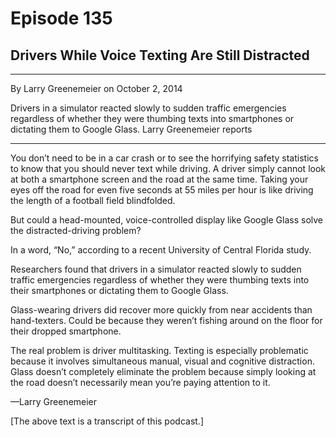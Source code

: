 # Episode 135

## Drivers While Voice Texting Are Still Distracted

---

By Larry Greenemeier on October 2, 2014

Drivers in a simulator reacted slowly to sudden traffic emergencies regardless of whether they were thumbing texts into smartphones or dictating them to Google Glass. Larry Greenemeier reports

---

You don’t need to be in a car crash or to see the horrifying safety statistics to know that you should never text while driving. A driver simply cannot look at both a smartphone screen and the road at the same time. Taking your eyes off the road for even five seconds at 55 miles per hour is like driving the length of a football field blindfolded.

But could a head-mounted, voice-controlled display like Google Glass solve the distracted-driving problem?

In a word, “No,” according to a recent University of Central Florida study.

Researchers found that drivers in a simulator reacted slowly to sudden traffic emergencies regardless of whether they were thumbing texts into their smartphones or dictating them to Google Glass.

Glass-wearing drivers did recover more quickly from near accidents than hand-texters. Could be because they weren’t fishing around on the floor for their dropped smartphone.

The real problem is driver multitasking. Texting is especially problematic because it involves simultaneous manual, visual and cognitive distraction. Glass doesn’t completely eliminate the problem because simply looking at the road doesn’t necessarily mean you’re paying attention to it.

—Larry Greenemeier

[The above text is a transcript of this podcast.]

